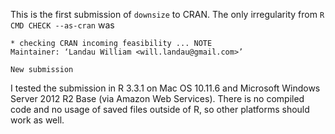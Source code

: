 This is the first submission of `downsize` to CRAN. The only irregularity from `R CMD CHECK --as-cran` was

```
* checking CRAN incoming feasibility ... NOTE
Maintainer: ‘Landau William <will.landau@gmail.com>’

New submission
```

I tested the submission in R 3.3.1 on Mac OS 10.11.6 and Microsoft Windows Server 2012 R2 Base (via Amazon Web Services). 
There is no compiled code and no usage of 
saved files outside of R, so other platforms should work as well. 
